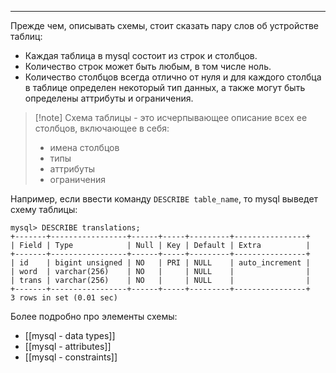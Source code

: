 ___
Прежде чем, описывать схемы, стоит сказать пару слов об устройстве таблиц:
- Каждая таблица в mysql состоит из строк и столбцов.
- Количество строк может быть любым, в том числе ноль.
- Количество столбцов всегда отлично от нуля и для каждого столбца в таблице определен некоторый тип данных, а также могут быть определены аттрибуты и ограничения.

>[!note] Схема таблицы - это исчерпывающее описание всех ее столбцов, включающее в себя:
>- имена столбцов
>- типы
>- аттрибуты
>- ограничения

Например, если ввести команду `DESCRIBE table_name`, то mysql выведет схему таблицы:
```
mysql> DESCRIBE translations;
+-------+-----------------+------+-----+---------+----------------+
| Field | Type            | Null | Key | Default | Extra          |
+-------+-----------------+------+-----+---------+----------------+
| id    | bigint unsigned | NO   | PRI | NULL    | auto_increment |
| word  | varchar(256)    | NO   |     | NULL    |                |
| trans | varchar(256)    | NO   |     | NULL    |                |
+-------+-----------------+------+-----+---------+----------------+
3 rows in set (0.01 sec)
```

Более подробно про элементы схемы:
- [[mysql - data types]]
- [[mysql - attributes]]
- [[mysql - constraints]]
